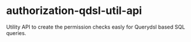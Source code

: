 # authorization-qdsl-util-api

Utility API to create the permission checks easly for Querydsl based SQL queries.
